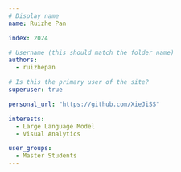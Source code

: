 ```yaml
---
# Display name
name: Ruizhe Pan

index: 2024

# Username (this should match the folder name)
authors:
  - ruizhepan

# Is this the primary user of the site?
superuser: true

personal_url: "https://github.com/XieJiSS"

interests:
  - Large Language Model
  - Visual Analytics

user_groups:
  - Master Students
---
```


